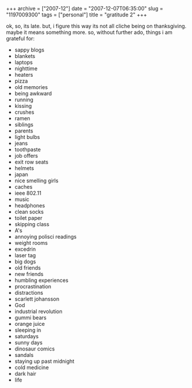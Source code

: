 +++
archive = ["2007-12"]
date = "2007-12-07T06:35:00"
slug = "1197009300"
tags = ["personal"]
title = "gratitude 2"
+++

ok, so, its late. but, i figure this way its not all cliche being on
thanksgiving. maybe it means something more. so, without further ado,
things i am grateful for:

- sappy blogs
- blankets
- laptops
- nighttime
- heaters
- pizza
- old memories
- being awkward
- running
- kissing
- crushes
- ramen
- siblings
- parents
- light bulbs
- jeans
- toothpaste
- job offers
- exit row seats
- helmets
- japan
- nice smelling girls
- caches
- ieee 802.11
- music
- headphones
- clean socks
- toilet paper
- skipping class
- A's
- annoying polisci readings
- weight rooms
- excedrin
- laser tag
- big dogs
- old friends
- new friends
- humbling experiences
- procrastination
- distractions
- scarlett johansson
- God
- industrial revolution
- gummi bears
- orange juice
- sleeping in
- saturdays
- sunny days
- dinosaur comics
- sandals
- staying up past midnight
- cold medicine
- dark hair
- life


